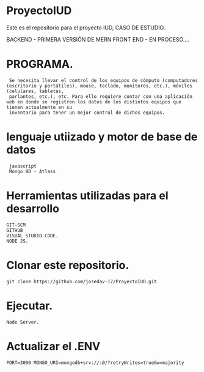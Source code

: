 # ProyectoIUD
Este es el repositorio para el proyecto IUD, CASO DE ESTUDIO.

BACKEND - PRIMERA VERSIÓN DE MERN
FRONT END - EN PROCESO....

# PROGRAMA.
     Se necesita llevar el control de los equipos de cómputo (computadores (escritorio y portátiles), mouse, teclado, monitores, etc.), móviles (celulares, tabletas,        
     parlantes, etc.), etc. Para ello requiere contar con una aplicación web en donde se registren los datos de los distintos equipos que tienen actualmente en su          
     inventario para tener un mejor control de dichos equipos.

# lenguaje utiizado y motor de base de datos
     
     javascript
     Mongo BD - Atlass

# Herramientas utilizadas para el desarrollo

    GIT-SCM
    GITHUB
    VISUAL STUDIO CODE.
    NODE JS.

# Clonar este repositorio.

    git clone https://github.com/josedav-17/ProyectoIUD.git

# Ejecutar.  

    Node Server.

# Actualizar el .ENV

    PORT=3000 MONGO_URI=mongodb+srv://:@/?retryWrites=true&w=majority
    
